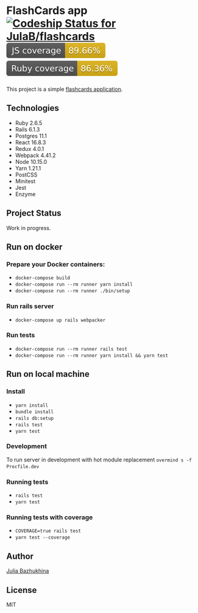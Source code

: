 # FlashCards app &nbsp;&nbsp;&nbsp;&nbsp;[![Codeship Status for JulaB/flashcards](https://app.codeship.com/projects/fa7b7c50-276a-0137-85fa-4aa988ab8cae/status?branch=master)](https://app.codeship.com/projects/330594) ![JS Coverage](./badges/js_coverage.svg) ![Ruby Coverage](./badges/ruby_coverage.svg)

This project is a simple [flashcards application](https://flashcards-jb.herokuapp.com/).

## Technologies
* Ruby 2.6.5
* Rails 6.1.3
* Postgres 11.1
* React 16.8.3
* Redux 4.0.1
* Webpack 4.41.2
* Node 10.15.0
* Yarn 1.21.1
* PostCSS
* Minitest
* Jest
* Enzyme

## Project Status
Work in progress.

## Run on docker
### Prepare your Docker containers:
* `docker-compose build`
* `docker-compose run --rm runner yarn install`
* `docker-compose run --rm runner ./bin/setup`

### Run rails server
* `docker-compose up rails webpacker`

### Run tests
* `docker-compose run --rm runner rails test`
* `docker-compose run --rm runner yarn install && yarn test`

## Run on local machine
### Install
* `yarn install`
* `bundle install`
* `rails db:setup`
* `rails test`
* `yarn test`

### Development
To run server in development with hot module replacement `overmind s -f Procfile.dev`

### Running tests
* `rails test`
* `yarn test`

### Running tests with coverage
* `COVERAGE=true rails test`
* `yarn test --coverage`

## Author
[Julia Bazhukhina](https://github.com/JulaB)

## License
MIT
